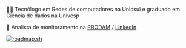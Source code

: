 👨‍🎓 Tecnólogo em Redes de computadores na Unicsul e graduado em Ciência de dados na Univesp

💼 Analista de monitoramento na [PRODAM](https://portal.prodam.sp.gov.br/)  /  [LinkedIn](https://www.linkedin.com/in/bfernandodeoliveira/)

[![roadmap.sh](https://roadmap.sh/card/wide/64d43e88aa497d7fa51e7a42?variant=dark)](https://roadmap.sh)

<!--
**bfernandodeoliveira/bfernandodeoliveira** is a ✨ _special_ ✨ repository because its `README.md` (this file) appears on your GitHub profile.

Here are some ideas to get you started:

- 🔭 I’m currently working on ...
- 🌱 I’m currently learning ...
- 👯 I’m looking to collaborate on ...
- 🤔 I’m looking for help with ...
- 💬 Ask me about ...
- 📫 How to reach me: ...
- 😄 Pronouns: ...
- ⚡ Fun fact: ...
-->
